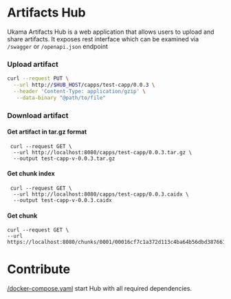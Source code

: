 # Artifacts Hub
Ukama Artifacts Hub is a web application that allows users to upload and share artifacts. 
It exposes rest interface which can be examined via `/swagger` or `/openapi.json` endpoint

### Upload artifact
``` bash
curl --request PUT \
  --url http://$HUB_HOST/capps/test-capp/0.0.3 \
  --header 'Content-Type: application/gzip' \
   --data-binary "@path/to/file"
```
### Download artifact

#### Get artifact in tar.gz format
``` 
 curl --request GET \
  --url http://localhost:8080/capps/test-capp/0.0.3.tar.gz \
  --output test-capp-v-0.0.3.tar.gz
```

#### Get chunk index 
``` 
 curl --request GET \
  --url http://localhost:8080/capps/test-capp/0.0.3.caidx \
  --output test-capp-v-0.0.3.caidx
```
#### Get chunk 
```
curl --request GET \
--url https://localhost:8080/chunks/0001/00016cf7c1a372d113c4ba64b56dbd387661d44864a04f59742e3f25a57c594d.cacnk
```
# Contribute
[/docker-compose.yaml](/docker-compose.yaml) start Hub with all required dependencies.

